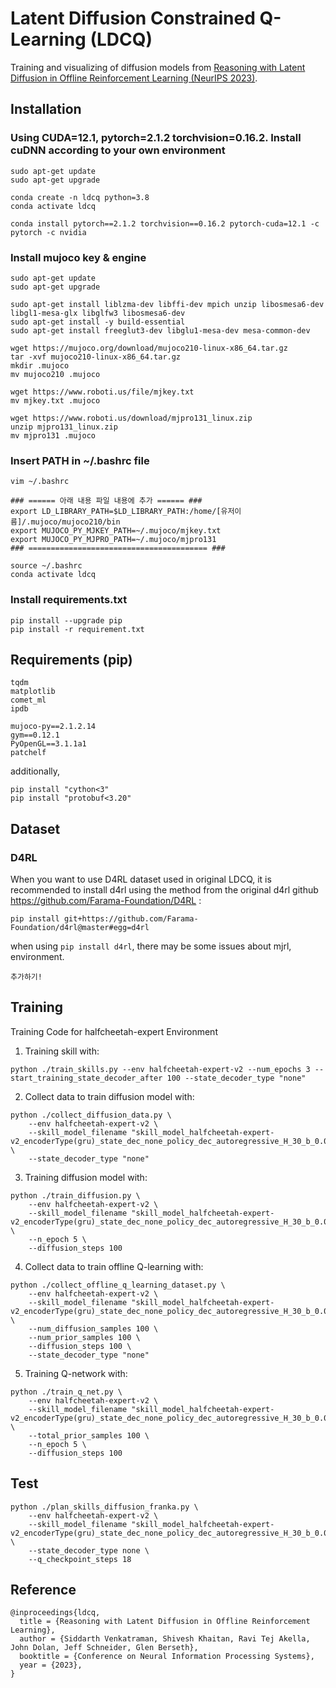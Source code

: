 # Latent Diffusion Constrained Q-Learning (LDCQ)

Training and visualizing of diffusion models from [Reasoning with Latent Diffusion in Offline Reinforcement Learning (NeurIPS 2023)](https://arxiv.org/abs/2309.06599).

## Installation

### Using CUDA=12.1, pytorch=2.1.2 torchvision=0.16.2. Install cuDNN according to your own environment

```
sudo apt-get update
sudo apt-get upgrade

conda create -n ldcq python=3.8
conda activate ldcq

conda install pytorch==2.1.2 torchvision==0.16.2 pytorch-cuda=12.1 -c pytorch -c nvidia
```

### Install mujoco key & engine

```
sudo apt-get update
sudo apt-get upgrade

sudo apt-get install liblzma-dev libffi-dev mpich unzip libosmesa6-dev libgl1-mesa-glx libglfw3 libosmesa6-dev
sudo apt-get install -y build-essential
sudo apt-get install freeglut3-dev libglu1-mesa-dev mesa-common-dev

wget https://mujoco.org/download/mujoco210-linux-x86_64.tar.gz
tar -xvf mujoco210-linux-x86_64.tar.gz
mkdir .mujoco
mv mujoco210 .mujoco

wget https://www.roboti.us/file/mjkey.txt
mv mjkey.txt .mujoco

wget https://www.roboti.us/download/mjpro131_linux.zip
unzip mjpro131_linux.zip
mv mjpro131 .mujoco
```

### Insert PATH in ~/.bashrc file

```
vim ~/.bashrc

### ====== 아래 내용 파일 내용에 추가 ====== ###
export LD_LIBRARY_PATH=$LD_LIBRARY_PATH:/home/[유저이름]/.mujoco/mujoco210/bin
export MUJOCO_PY_MJKEY_PATH=~/.mujoco/mjkey.txt
export MUJOCO_PY_MJPRO_PATH=~/.mujoco/mjpro131
### ======================================== ###

source ~/.bashrc
conda activate ldcq
```

### Install requirements.txt

```
pip install --upgrade pip
pip install -r requirement.txt
```

## Requirements (pip)

```
tqdm
matplotlib
comet_ml
ipdb

mujoco-py==2.1.2.14
gym==0.12.1
PyOpenGL==3.1.1a1
patchelf
```

additionally,
```
pip install "cython<3"
pip install "protobuf<3.20"
```

## Dataset

### D4RL

When you want to use D4RL dataset used in original LDCQ, it is recommended to install d4rl using the method from the original d4rl github https://github.com/Farama-Foundation/D4RL :

```
pip install git+https://github.com/Farama-Foundation/d4rl@master#egg=d4rl
```

when using `pip install d4rl`, there may be some issues about mjrl, environment.

```
추가하기!
```

## Training

Training Code for halfcheetah-expert Environment

1. Training skill with:

```
python ./train_skills.py --env halfcheetah-expert-v2 --num_epochs 3 --start_training_state_decoder_after 100 --state_decoder_type "none"
```

2. Collect data to train diffusion model with:

```
python ./collect_diffusion_data.py \
    --env halfcheetah-expert-v2 \
    --skill_model_filename "skill_model_halfcheetah-expert-v2_encoderType(gru)_state_dec_none_policy_dec_autoregressive_H_30_b_0.05_conditionalp_1_zdim_16_adist_normal_testSplit_0.2_separatetest_0_getrewards_1_appendgoals_0_best.pth" \
    --state_decoder_type "none"
```

3. Training diffusion model with:

```
python ./train_diffusion.py \
    --env halfcheetah-expert-v2 \
    --skill_model_filename "skill_model_halfcheetah-expert-v2_encoderType(gru)_state_dec_none_policy_dec_autoregressive_H_30_b_0.05_conditionalp_1_zdim_16_adist_normal_testSplit_0.2_separatetest_0_getrewards_1_appendgoals_0_best.pth" \
    --n_epoch 5 \
    --diffusion_steps 100
```

4. Collect data to train offline Q-learning with:

```
python ./collect_offline_q_learning_dataset.py \
    --env halfcheetah-expert-v2 \
    --skill_model_filename "skill_model_halfcheetah-expert-v2_encoderType(gru)_state_dec_none_policy_dec_autoregressive_H_30_b_0.05_conditionalp_1_zdim_16_adist_normal_testSplit_0.2_separatetest_0_getrewards_1_appendgoals_0_best.pth" \
    --num_diffusion_samples 100 \
    --num_prior_samples 100 \
    --diffusion_steps 100 \
    --state_decoder_type "none"
```

5. Training Q-network with:

```
python ./train_q_net.py \
    --env halfcheetah-expert-v2 \
    --skill_model_filename "skill_model_halfcheetah-expert-v2_encoderType(gru)_state_dec_none_policy_dec_autoregressive_H_30_b_0.05_conditionalp_1_zdim_16_adist_normal_testSplit_0.2_separatetest_0_getrewards_1_appendgoals_0_best.pth" \
    --total_prior_samples 100 \
    --n_epoch 5 \
    --diffusion_steps 100
```

## Test

```
python ./plan_skills_diffusion_franka.py \
    --env halfcheetah-expert-v2 \
    --skill_model_filename "skill_model_halfcheetah-expert-v2_encoderType(gru)_state_dec_none_policy_dec_autoregressive_H_30_b_0.05_conditionalp_1_zdim_16_adist_normal_testSplit_0.2_separatetest_0_getrewards_1_appendgoals_0_best.pth" \
    --state_decoder_type none \
    --q_checkpoint_steps 18
```

## Reference

```
@inproceedings{ldcq,
  title = {Reasoning with Latent Diffusion in Offline Reinforcement Learning},
  author = {Siddarth Venkatraman, Shivesh Khaitan, Ravi Tej Akella, John Dolan, Jeff Schneider, Glen Berseth},
  booktitle = {Conference on Neural Information Processing Systems},
  year = {2023},
}
```
